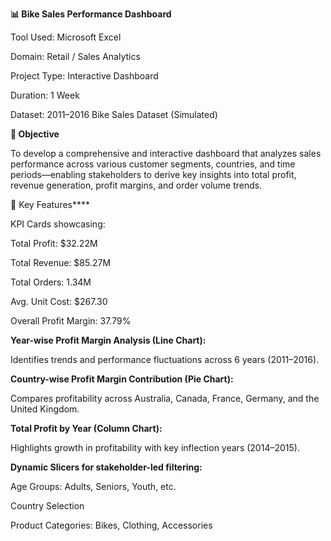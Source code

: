 **📊 Bike Sales Performance Dashboard**
  
  Tool Used: Microsoft Excel
  
  Domain: Retail / Sales Analytics
  
  Project Type: Interactive Dashboard
  
  Duration: 1 Week
  
  Dataset: 2011–2016 Bike Sales Dataset (Simulated)

**🎯 Objective**

To develop a comprehensive and interactive dashboard that analyzes sales performance across various customer segments, countries, and time periods—enabling stakeholders to derive key insights into total profit, revenue generation, profit margins, and order volume trends.

**🧩** Key Features****

  KPI Cards showcasing:
  
  Total Profit: $32.22M
  
  Total Revenue: $85.27M
  
  Total Orders: 1.34M
  
  Avg. Unit Cost: $267.30
  
  Overall Profit Margin: 37.79%

**Year-wise Profit Margin Analysis (Line Chart):**

Identifies trends and performance fluctuations across 6 years (2011–2016).

**Country-wise Profit Margin Contribution (Pie Chart):**

Compares profitability across Australia, Canada, France, Germany, and the United Kingdom.

**Total Profit by Year (Column Chart):**

Highlights growth in profitability with key inflection years (2014–2015).

**Dynamic Slicers for stakeholder-led filtering:**

Age Groups: Adults, Seniors, Youth, etc.

Country Selection

Product Categories: Bikes, Clothing, Accessories
